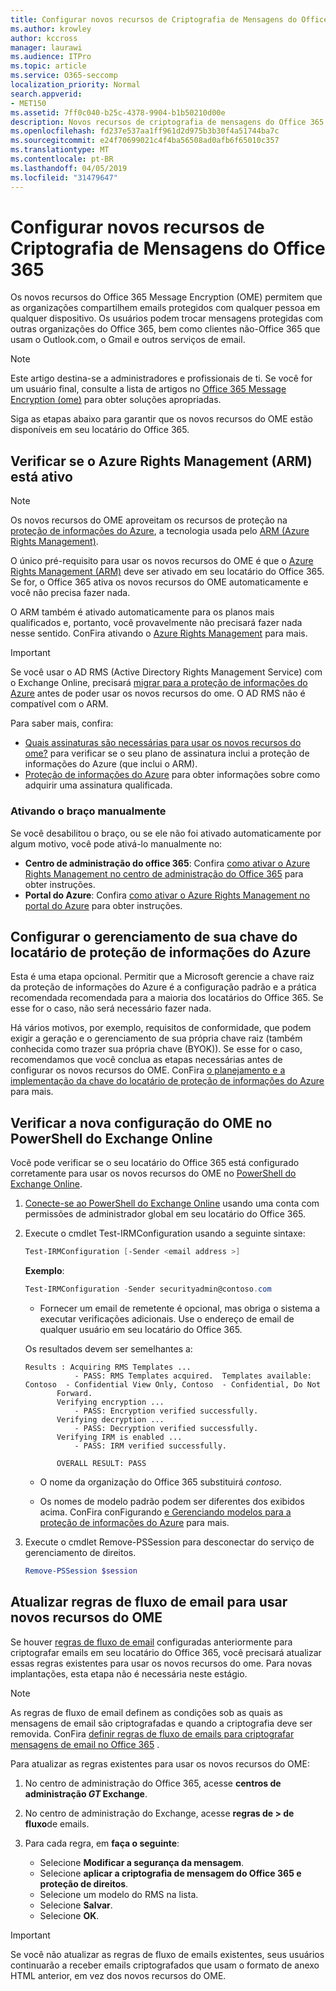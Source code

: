 ```yaml
---
title: Configurar novos recursos de Criptografia de Mensagens do Office 365
ms.author: krowley
author: kccross
manager: laurawi
ms.audience: ITPro
ms.topic: article
ms.service: O365-seccomp
localization_priority: Normal
search.appverid:
- MET150
ms.assetid: 7ff0c040-b25c-4378-9904-b1b50210d00e
description: Novos recursos de criptografia de mensagens do Office 365 criados sobre a proteção de informações do Azure, sua organização pode usar comunicação de email protegido com pessoas dentro e fora da sua organização. Os novos recursos do OME funcionam com outras organizações do Office 365, Outlook.com, Gmail e outros serviços de email.
ms.openlocfilehash: fd237e537aa1ff961d2d975b3b30f4a51744ba7c
ms.sourcegitcommit: e24f70699021c4f4ba56508ad0afb6f65010c357
ms.translationtype: MT
ms.contentlocale: pt-BR
ms.lasthandoff: 04/05/2019
ms.locfileid: "31479647"
---
```

# <a name="set-up-new-office-365-message-encryption-capabilities"></a>Configurar novos recursos de Criptografia de Mensagens do Office 365

Os novos recursos do Office 365 Message Encryption (OME) permitem que as organizações compartilhem emails protegidos com qualquer pessoa em qualquer dispositivo. Os usuários podem trocar mensagens protegidas com outras organizações do Office 365, bem como clientes não-Office 365 que usam o Outlook.com, o Gmail e outros serviços de email.


>[!NOTE]
>Este artigo destina-se a administradores e profissionais de ti. Se você for um usuário final, consulte a lista de artigos no [Office 365 Message Encryption (ome)](ome.md) para obter soluções apropriadas.

Siga as etapas abaixo para garantir que os novos recursos do OME estão disponíveis em seu locatário do Office 365.

## <a name="verify-azure-rights-management-arm-is-active"></a>Verificar se o Azure Rights Management (ARM) está ativo

>[!NOTE]
>Os novos recursos do OME aproveitam os recursos de proteção na [proteção de informações do Azure](https://docs.microsoft.com/en-us/azure/information-protection/what-is-information-protection), a tecnologia usada pelo [ARM (Azure Rights Management)](https://docs.microsoft.com/en-us/azure/information-protection/what-is-azure-rms).

O único pré-requisito para usar os novos recursos do OME é que o [Azure Rights Management (ARM)](https://docs.microsoft.com/en-us/azure/information-protection/what-is-azure-rms) deve ser ativado em seu locatário do Office 365. Se for, o Office 365 ativa os novos recursos do OME automaticamente e você não precisa fazer nada.

O ARM também é ativado automaticamente para os planos mais qualificados e, portanto, você provavelmente não precisará fazer nada nesse sentido. ConFira ativando o [Azure Rights Management](https://docs.microsoft.com/en-gb/azure/information-protection/activate-service) para mais.

>[!IMPORTANT]
>Se você usar o AD RMS (Active Directory Rights Management Service) com o Exchange Online, precisará [migrar para a proteção de informações do Azure](https://docs.microsoft.com/en-us/azure/information-protection/migrate-from-ad-rms-to-azure-rms) antes de poder usar os novos recursos do ome. O AD RMS não é compatível com o ARM.  

Para saber mais, confira:

- [Quais assinaturas são necessárias para usar os novos recursos do ome?](ome-faq.md#what-subscriptions-do-i-need-to-use-the-new-ome-capabilities) para verificar se o seu plano de assinatura inclui a proteção de informações do Azure (que inclui o ARM).
- [Proteção de informações do Azure](https://azure.microsoft.com/en-us/services/information-protection/) para obter informações sobre como adquirir uma assinatura qualificada.  

### <a name="manually-activating-arm"></a>Ativando o braço manualmente

Se você desabilitou o braço, ou se ele não foi ativado automaticamente por algum motivo, você pode ativá-lo manualmente no:

- **Centro de administração do office 365**: Confira [como ativar o Azure Rights Management no centro de administração do Office 365](https://docs.microsoft.com/en-us/azure/information-protection/activate-office365) para obter instruções.
- **Portal do Azure**: Confira [como ativar o Azure Rights Management no portal do Azure](https://docs.microsoft.com/en-gb/azure/information-protection/activate-azure) para obter instruções.

## <a name="configure-management-of-your-azure-information-protection-tenant-key"></a>Configurar o gerenciamento de sua chave do locatário de proteção de informações do Azure

Esta é uma etapa opcional. Permitir que a Microsoft gerencie a chave raiz da proteção de informações do Azure é a configuração padrão e a prática recomendada recomendada para a maioria dos locatários do Office 365. Se esse for o caso, não será necessário fazer nada.

Há vários motivos, por exemplo, requisitos de conformidade, que podem exigir a geração e o gerenciamento de sua própria chave raiz (também conhecida como trazer sua própria chave (BYOK)). Se esse for o caso, recomendamos que você conclua as etapas necessárias antes de configurar os novos recursos do OME. ConFira [o planejamento e a implementação da chave do locatário de proteção de informações do Azure](https://docs.microsoft.com/information-protection/plan-design/plan-implement-tenant-key) para mais.

## <a name="verify-new-ome-configuration-in-exchange-online-powershell"></a>Verificar a nova configuração do OME no PowerShell do Exchange Online

Você pode verificar se o seu locatário do Office 365 está configurado corretamente para usar os novos recursos do OME no [PowerShell do Exchange Online](https://docs.microsoft.com/en-us/powershell/exchange/exchange-online/exchange-online-powershell?view=exchange-ps).
  
1. [Conecte-se ao PowerShell do Exchange Online](https://docs.microsoft.com/en-us/powershell/exchange/exchange-online/connect-to-exchange-online-powershell/connect-to-exchange-online-powershell) usando uma conta com permissões de administrador global em seu locatário do Office 365.

2. Execute o cmdlet Test-IRMConfiguration usando a seguinte sintaxe:

     ```powershell
     Test-IRMConfiguration [-Sender <email address >]
     ```  

   **Exemplo**:

     ```powershell
     Test-IRMConfiguration -Sender securityadmin@contoso.com
     ```

     - Fornecer um email de remetente é opcional, mas obriga o sistema a executar verificações adicionais. Use o endereço de email de qualquer usuário em seu locatário do Office 365. 

     Os resultados devem ser semelhantes a:

     ```text
    Results : Acquiring RMS Templates ...
                - PASS: RMS Templates acquired.  Templates available: Contoso  - Confidential View Only, Contoso  - Confidential, Do Not 
            Forward.
            Verifying encryption ...
                - PASS: Encryption verified successfully.
            Verifying decryption ...
                - PASS: Decryption verified successfully.
            Verifying IRM is enabled ...
                - PASS: IRM verified successfully.

            OVERALL RESULT: PASS
    ```

   - O nome da organização do Office 365 substituirá *contoso*.

   - Os nomes de modelo padrão podem ser diferentes dos exibidos acima. ConFira conFigurando [e Gerenciando modelos para a proteção de informações do Azure](https://docs.microsoft.com/en-us/azure/information-protection/configure-policy-templates) para mais.

3. Execute o cmdlet Remove-PSSession para desconectar do serviço de gerenciamento de direitos.

     ```powershell
     Remove-PSSession $session
     ```

## <a name="update-mail-flow-rules-to-use-new-ome-capabilities"></a>Atualizar regras de fluxo de email para usar novos recursos do OME

Se houver [regras de fluxo de email](define-mail-flow-rules-to-encrypt-email.md) configuradas anteriormente para criptografar emails em seu locatário do Office 365, você precisará atualizar essas regras existentes para usar os novos recursos do ome. Para novas implantações, esta etapa não é necessária neste estágio.   

>[!Note]
>As regras de fluxo de email definem as condições sob as quais as mensagens de email são criptografadas e quando a criptografia deve ser removida. ConFira [definir regras de fluxo de emails para criptografar mensagens de email no Office 365](define-mail-flow-rules-to-encrypt-email.md) .

Para atualizar as regras existentes para usar os novos recursos do OME:

1. No centro de administração do Office 365, acesse **centros de administração _GT_ Exchange**.

2. No centro de administração do Exchange, acesse **regras de > de fluxo**de emails. 
3. Para cada regra, em **faça o seguinte**:
    - Selecione **Modificar a segurança da mensagem**.
    - Selecione **aplicar a criptografia de mensagem do Office 365 e proteção de direitos**.
    - Selecione um modelo do RMS na lista.
    - Selecione **Salvar**.
    - Selecione **OK**.
  
>[!IMPORTANT]
>Se você não atualizar as regras de fluxo de emails existentes, seus usuários continuarão a receber emails criptografados que usam o formato de anexo HTML anterior, em vez dos novos recursos do OME.
